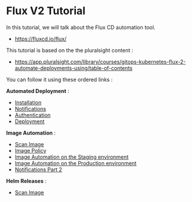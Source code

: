 # Flux V2 Tutorial

In this tutorial, we will talk about the Flux CD automation tool.
- https://fluxcd.io/flux/

This tutorial is based on the the pluralsight content :
- https://app.pluralsight.com/library/courses/gitops-kubernetes-flux-2-automate-deployments-using/table-of-contents

You can follow it using these ordered links :

**Automated Deployment** :
- [Installation](docs/Automated%20Deployment/1_Installation.md)
- [Notifications](docs/Automated%20Deployment/2_Notifications.md)
- [Authentication](docs/Automated%20Deployment/3_Authentication.md)
- [Deployment](docs/Automated%20Deployment/4_Deployment.md)

**Image Automation** :
- [Scan Image](docs/Image%20Automation/1_Scan_Image.md)
- [Image Policy](docs/Image%20Automation/2_Image_Policy.md)
- [Image Automation on the Staging environment](docs/Image%20Automation/3_Image_Automation_Staging.md)
- [Image Automation on the Production environment](docs/Image%20Automation/4_Image_Automation_Production.md)
- [Notifications Part 2](docs/Image%20Automation/5_Notifications.md)

**Helm Releases** :
- [Scan Image](docs/Helm%20Controller/1_Repositories.md)